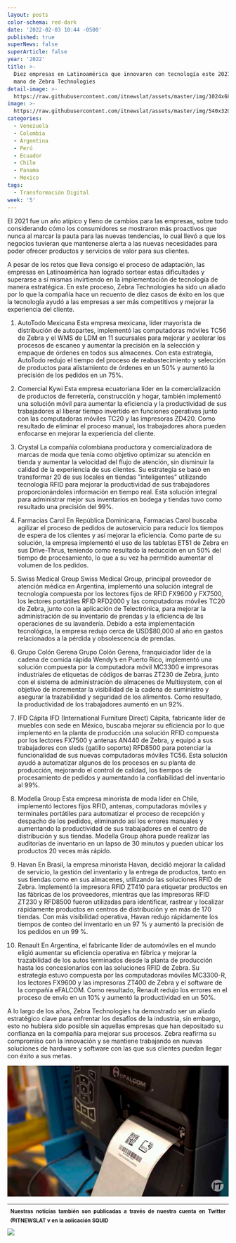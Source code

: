 ```yaml
---
layout: posts
color-schema: red-dark
date: '2022-02-03 10:44 -0500'
published: true
superNews: false
superArticle: false
year: '2022'
title: >-
  Diez empresas en Latinoamérica que innovaron con tecnología este 2021 de la
  mano de Zebra Technologies
detail-image: >-
  https://raw.githubusercontent.com/itnewslat/assets/master/img/1024x680/ticket-impreso-g.jpg
image: >-
  https://raw.githubusercontent.com/itnewslat/assets/master/img/540x320/ticket-impreso-p.jpg
categories:
  - Venezuela
  - Colombia
  - Argentina
  - Perú
  - Ecuador
  - Chile
  - Panama
  - Mexico
tags:
  - Transformación Digital
week: '5'
---
```

El 2021 fue un año atípico y lleno de cambios para las empresas, sobre todo considerando cómo los consumidores se mostraron más proactivos que nunca al marcar la pauta para las nuevas tendencias, lo cual llevó a que los negocios tuvieran que mantenerse alerta a las nuevas necesidades para poder ofrecer productos y servicios de valor para sus clientes.

A pesar de los retos que lleva consigo el proceso de adaptación, las empresas en Latinoamérica han logrado sortear estas dificultades y superarse a sí mismas invirtiendo en la implementación de tecnología de manera estratégica. En este proceso, Zebra Technologies ha sido un aliado por lo que la compañía hace un recuento de diez casos de éxito en los que la tecnología ayudó a las empresas a ser más competitivos y mejorar la experiencia del cliente.

1. AutoTodo Mexicana
 Esta empresa mexicana, líder mayorista de distribución de autopartes, implementó las computadoras móviles TC56 de Zebra y el WMS de LDM en 11 sucursales para mejorar y acelerar los procesos de escaneo y aumentar la precisión en la selección y empaque de órdenes en todos sus almacenes. Con esta estrategia, AutoTodo redujo el tiempo del proceso de reabastecimiento y selección de productos para alistamiento de órdenes en un 50% y aumentó la precisión de los pedidos en un 75%.
 
1. Comercial Kywi
 Esta empresa ecuatoriana líder en la comercialización de productos de ferretería, construcción y hogar, también implementó una solución móvil para aumentar la eficiencia y la productividad de sus trabajadores al liberar tiempo invertido en funciones operativas junto con las computadoras móviles TC20 y las impresoras ZD420. Como resultado de eliminar el proceso manual, los trabajadores ahora pueden enfocarse en mejorar la experiencia del cliente.
 
1. Crystal
 La compañía colombiana productora y comercializadora de marcas de moda que tenía como objetivo optimizar su atención en tienda y aumentar la velocidad del flujo de atención, sin disminuir la calidad de la experiencia de sus clientes. Su estrategia se basó en transformar 20 de sus locales en tiendas "inteligentes" utilizando tecnología RFID para mejorar la productividad de sus trabajadores proporcionándoles información en tiempo real. Esta solución integral para administrar mejor sus inventarios en bodega y tiendas tuvo como resultado una precisión del 99%.
 
1. Farmacias Carol
 En República Dominicana, Farmacias Carol buscaba agilizar el proceso de pedidos de autoservicio para reducir los tiempos de espera de los clientes y así mejorar la eficiencia. Como parte de su solución, la empresa implementó el uso de las tabletas ET51 de Zebra en sus Drive-Thrus, teniendo como resultado la reducción en un 50% del tiempo de procesamiento, lo que a su vez ha permitido aumentar el volumen de los pedidos.
 
1. Swiss Medical Group
 Swiss Medical Group, principal proveedor de atención médica en Argentina, implementó una solución integral de tecnología compuesta por los lectores fijos de RFID FX9600 y FX7500, los lectores portátiles RFID RFD2000 y las computadoras móviles TC20 de Zebra, junto con la aplicación de Telectrónica, para mejorar la administración de su inventario de prendas y la eficiencia de las operaciones de su lavandería. Debido a esta implementación tecnológica, la empresa redujo cerca de USD$80,000 al año en gastos relacionados a la pérdida y obsolescencia de prendas.
 
1. Grupo Colón Gerena
 Grupo Colón Gerena, franquiciador líder de la cadena de comida rápida Wendy’s en Puerto Rico, implementó una solución compuesta por la computadora móvil MC3300 e impresoras industriales de etiquetas de códigos de barras ZT230 de Zebra, junto con el sistema de administración de almacenes de Multisystem, con el objetivo de incrementar la visibilidad de la cadena de suministro y asegurar la trazabilidad y seguridad de los alimentos. Como resultado, la productividad de los trabajadores aumentó en un 92%.
 
1. IFD Cápita
 IFD (International Furniture Direct) Cápita, fabricante líder de muebles con sede en México, buscaba mejorar su eficiencia por lo que implementó en la planta de producción una solución RFID compuesta por los lectores FX7500 y antenas AN440 de Zebra, y equipó a sus trabajadores con sleds (gatillo soporte) RFD8500 para potenciar la funcionalidad de sus nuevas computadoras móviles TC56. Esta solución ayudó a automatizar algunos de los procesos en su planta de producción, mejorando el control de calidad, los tiempos de procesamiento de pedidos y aumentando la confiabilidad del inventario al 99%. 
 
1. Modella Group
 Esta empresa minorista de moda líder en Chile, implementó lectores fijos RFID, antenas, computadoras móviles y terminales portátiles para automatizar el proceso de recepción y despacho de los pedidos, eliminando así los errores manuales y aumentando la productividad de sus trabajadores en el centro de distribución y sus tiendas. Modella Group ahora puede realizar las auditorías de inventario en un lapso de 30 minutos y pueden ubicar los productos 20 veces más rápido.
 
1. Havan
 En Brasil, la empresa minorista Havan, decidió mejorar la calidad de servicio, la gestión del inventario y la entrega de productos, tanto en sus tiendas como en sus almacenes, utilizando las soluciones RFID de Zebra. Implementó la impresora RFID ZT410 para etiquetar productos en las fábricas de los proveedores, mientras que las impresoras RFID ZT230 y RFD8500 fueron utilizadas para identificar, rastrear y localizar rápidamente productos en centros de distribución y en más de 170 tiendas. Con más visibilidad operativa, Havan redujo rápidamente los tiempos de conteo del inventario en un 97 % y aumentó la precisión de los pedidos en un 99 %. 
 
1. Renault
 En Argentina, el fabricante líder de automóviles en el mundo eligió aumentar su eficiencia operativa en fábrica y mejorar la trazabilidad de los autos terminados desde la planta de producción hasta los concesionarios con las soluciones RFID de Zebra. Su estrategia estuvo compuesta por las computadoras móviles MC3300-R, los lectores FX9600 y las impresoras ZT400 de Zebra y el software de la compañía eFALCOM. Como resultado, Renault redujo los errores en el proceso de envío en un 10% y aumentó la productividad en un 50%.


A lo largo de los años, Zebra Technologies ha demostrado ser un aliado estratégico clave para enfrentar los desafíos de la industria, sin embargo, esto no hubiera sido posible sin aquellas empresas que han depositado su confianza en la compañía para mejorar sus procesos. Zebra reafirma su compromiso con la innovación y se mantiene trabajando en nuevas soluciones de hardware y software con las que sus clientes puedan llegar con éxito a sus metas.

![](https://raw.githubusercontent.com/itnewslat/assets/master/img/540x320/ticket-impreso-p.jpg)

<table style="height: 42px;" width="569">
<tbody>
<tr>
<td style="text-align: justify;"><sub><strong>Nuestras noticias también son publicadas a través de nuestra cuenta en Twitter <a href="https://twitter.com/itnewslat?lang=es">@ITNEWSLAT</a> y en la aplicación <a href="https://squidapp.co/en/">SQUID</a></strong></sub></td>
</tr>
</tbody>
</table>

<img src="https://tracker.metricool.com/c3po.jpg?hash=56f88a41e39ab42c063cc51676587a04"/>